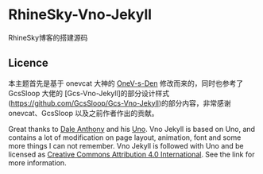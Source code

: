 # RhineSky-Vno-Jekyll
RhineSky博客的搭建源码

## Licence

本主题首先是基于 onevcat 大神的 [OneV-s-Den](https://github.com/onevcat/OneV-s-Den) 修改而来的，同时也参考了 GcsSloop 大佬的 [Gcs-Vno-Jekyll]的部分设计样式(https://github.com/GcsSloop/Gcs-Vno-Jekyll)的部分内容，非常感谢 onevcat、GcsSloop 以及之前作者作出的贡献。

Great thanks to [Dale Anthony](https://github.com/daleanthony) and his [Uno](https://github.com/daleanthony/uno). Vno Jekyll is based on Uno, and contains a lot of modification on page layout, animation, font and some more things I can not remember. Vno Jekyll is followed with Uno and be licensed as [Creative Commons Attribution 4.0 International](http://creativecommons.org/licenses/by/4.0/). See the link for more information.
